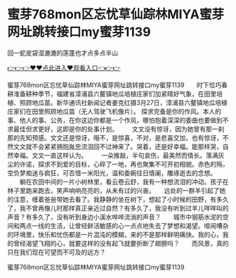 # 蜜芽768mon区忘忧草仙踪林MIYA蜜芽网址跳转接口my蜜芽1139
回一蛇皮袋湿漉漉的莲蓬也才点多点半山

<a href="https://github.com/qdmang/dhap/issues/1">👉👉👉♥♥点此进入♥观看入口👈👉👉</a>

蜜芽768mon区忘忧草仙踪林MIYA蜜芽网址跳转接口my蜜芽1139　　时下恰巧春耕准备耕种季节，福建省漳浦县六鳌镇地瓜培植庄家们加紧晴好气象，在田里培植、照顾地瓜苗。新华通讯社新闻记者姜克红摄3月27日，漳浦县六鳌镇地瓜培植庄家们在田里照顾地瓜苗（无人驾驶飞机像片）。
探求完备是你的作风。本人的事、他人的事、公务，在你这边你都是一个作风，哪怕抱着深深的委曲也要做到不求最佳但求更好，这即是你的处事计划。
　　文文没有惊讶，因为她曾有那一刹那的先知预感。文文还是惊讶，哦不，是惊喜，不对，是悲喜交加，也有惊讶，不然文文就不会紧紧拥抱胤忠流泪回不过神来了。哭着，还是好幸福。能那样哭，自然幸福。文文一直这样认为。
　　一朵推敲，半句哀伤，最美然而情长。落满灰尘的许诺，探求不到爱的目标，心碎了一地，再也聚集不可开初相貌。赤色的殇，空负梦痴迷与疯狂，可否借一米阳光，温和委婉往日情阑，雕琢逝去的念想。
　　躺在农田中间的一片小树林里，看云卷云舒，我有一种想流泪的冲动。孩子在林子里跑来跑去，笑声响响亮亮的，从未有过的兴奋。　　远处的一群羊引起了她的注意，缠着爸爸带她去看了。我静静的坐在树下，想起了小时候的田野，有多久了，我不曾再像儿时那样真正亲近过自然？有多久了，我没有听到过羊儿咩咩叫的声音？有多久了，没有听到身边小溪水哗哗流淌的声音？　　城市中钢筋水泥的空间和两点一线的生活，让曾经鲜活敏感的心一点点地失去了梦想和渴望。喧闹嘈杂的环境里，快乐和忧伤都是一片混沌的模糊，来的不是那样鲜明痛快。我的心，我的曾经渴望飞翔的心，就要这样的没有起飞就要折断了翅膀吗？　　而风景，真的只在我们现在可望而不可及的远方？

蜜芽768mon区忘忧草仙踪林MIYA蜜芽网址跳转接口my蜜芽1139
